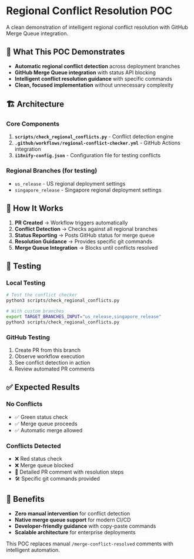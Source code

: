 # Regional Conflict Resolution POC

A clean demonstration of intelligent regional conflict resolution with GitHub Merge Queue integration.

## 🎯 What This POC Demonstrates

- **Automatic regional conflict detection** across deployment branches
- **GitHub Merge Queue integration** with status API blocking  
- **Intelligent conflict resolution guidance** with specific commands
- **Clean, focused implementation** without unnecessary complexity

## 🏗️ Architecture

### Core Components
1. **`scripts/check_regional_conflicts.py`** - Conflict detection engine
2. **`.github/workflows/regional-conflict-checker.yml`** - GitHub Actions integration
3. **`i18nify-config.json`** - Configuration file for testing conflicts

### Regional Branches (for testing)
- `us_release` - US regional deployment settings
- `singapore_release` - Singapore regional deployment settings

## 🚀 How It Works

1. **PR Created** → Workflow triggers automatically
2. **Conflict Detection** → Checks against all regional branches  
3. **Status Reporting** → Posts GitHub status for merge queue
4. **Resolution Guidance** → Provides specific git commands
5. **Merge Queue Integration** → Blocks until conflicts resolved

## 🧪 Testing

### Local Testing
```bash
# Test the conflict checker
python3 scripts/check_regional_conflicts.py

# With custom branches
export TARGET_BRANCHES_INPUT="us_release,singapore_release"
python3 scripts/check_regional_conflicts.py
```

### GitHub Testing  
1. Create PR from this branch
2. Observe workflow execution
3. See conflict detection in action
4. Review automated PR comments

## ✅ Expected Results

### No Conflicts
- ✅ Green status check
- ✅ Merge queue proceeds
- ✅ Automatic merge allowed

### Conflicts Detected  
- ❌ Red status check
- ❌ Merge queue blocked
- 📝 Detailed PR comment with resolution steps
- 🛠️ Specific git commands provided

## 🎯 Benefits

- **Zero manual intervention** for conflict detection
- **Native merge queue support** for modern CI/CD
- **Developer-friendly guidance** with copy-paste commands
- **Scalable architecture** for enterprise deployments

This POC replaces manual `/merge-conflict-resolved` comments with intelligent automation.
